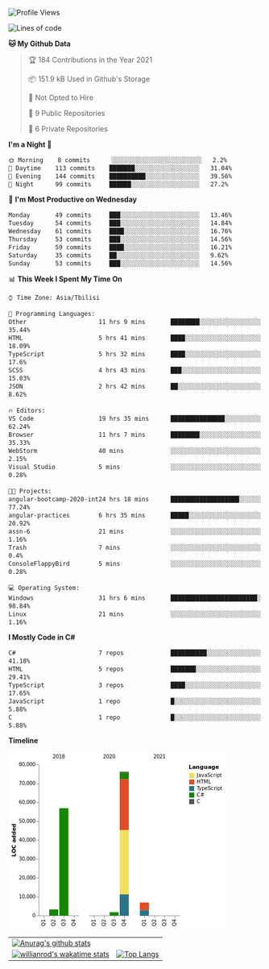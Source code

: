 <!--START_SECTION:waka-->
![Profile Views](http://img.shields.io/badge/Profile%20Views-114-blue)

![Lines of code](https://img.shields.io/badge/From%20Hello%20World%20I%27ve%20Written-144674%20lines%20of%20code-blue)

**🐱 My Github Data** 

> 🏆 184 Contributions in the Year 2021
 > 
> 📦 151.9 kB Used in Github's Storage 
 > 
> 🚫 Not Opted to Hire
 > 
> 📜 9 Public Repositories 
 > 
> 🔑 6 Private Repositories  
 > 
**I'm a Night 🦉** 

```text
🌞 Morning    8 commits      ░░░░░░░░░░░░░░░░░░░░░░░░░   2.2% 
🌆 Daytime    113 commits    ███████░░░░░░░░░░░░░░░░░░   31.04% 
🌃 Evening    144 commits    ██████████░░░░░░░░░░░░░░░   39.56% 
🌙 Night      99 commits     ██████░░░░░░░░░░░░░░░░░░░   27.2%

```
📅 **I'm Most Productive on Wednesday** 

```text
Monday       49 commits     ███░░░░░░░░░░░░░░░░░░░░░░   13.46% 
Tuesday      54 commits     ███░░░░░░░░░░░░░░░░░░░░░░   14.84% 
Wednesday    61 commits     ████░░░░░░░░░░░░░░░░░░░░░   16.76% 
Thursday     53 commits     ███░░░░░░░░░░░░░░░░░░░░░░   14.56% 
Friday       59 commits     ████░░░░░░░░░░░░░░░░░░░░░   16.21% 
Saturday     35 commits     ██░░░░░░░░░░░░░░░░░░░░░░░   9.62% 
Sunday       53 commits     ███░░░░░░░░░░░░░░░░░░░░░░   14.56%

```


📊 **This Week I Spent My Time On** 

```text
⌚︎ Time Zone: Asia/Tbilisi

💬 Programming Languages: 
Other                    11 hrs 9 mins       ████████░░░░░░░░░░░░░░░░░   35.44% 
HTML                     5 hrs 41 mins       ████░░░░░░░░░░░░░░░░░░░░░   18.09% 
TypeScript               5 hrs 32 mins       ████░░░░░░░░░░░░░░░░░░░░░   17.6% 
SCSS                     4 hrs 43 mins       ███░░░░░░░░░░░░░░░░░░░░░░   15.03% 
JSON                     2 hrs 42 mins       ██░░░░░░░░░░░░░░░░░░░░░░░   8.62%

🔥 Editors: 
VS Code                  19 hrs 35 mins      ███████████████░░░░░░░░░░   62.24% 
Browser                  11 hrs 7 mins       ████████░░░░░░░░░░░░░░░░░   35.33% 
WebStorm                 40 mins             ░░░░░░░░░░░░░░░░░░░░░░░░░   2.15% 
Visual Studio            5 mins              ░░░░░░░░░░░░░░░░░░░░░░░░░   0.28%

🐱‍💻 Projects: 
angular-bootcamp-2020-int24 hrs 18 mins      ███████████████████░░░░░░   77.24% 
angular-practices        6 hrs 35 mins       █████░░░░░░░░░░░░░░░░░░░░   20.92% 
assn-6                   21 mins             ░░░░░░░░░░░░░░░░░░░░░░░░░   1.16% 
Trash                    7 mins              ░░░░░░░░░░░░░░░░░░░░░░░░░   0.4% 
ConsoleFlappyBird        5 mins              ░░░░░░░░░░░░░░░░░░░░░░░░░   0.28%

💻 Operating System: 
Windows                  31 hrs 6 mins       ████████████████████████░   98.84% 
Linux                    21 mins             ░░░░░░░░░░░░░░░░░░░░░░░░░   1.16%

```

**I Mostly Code in C#** 

```text
C#                       7 repos             ██████████░░░░░░░░░░░░░░░   41.18% 
HTML                     5 repos             ███████░░░░░░░░░░░░░░░░░░   29.41% 
TypeScript               3 repos             ████░░░░░░░░░░░░░░░░░░░░░   17.65% 
JavaScript               1 repo              █░░░░░░░░░░░░░░░░░░░░░░░░   5.88% 
C                        1 repo              █░░░░░░░░░░░░░░░░░░░░░░░░   5.88%

```


**Timeline**

![Chart not found](https://raw.githubusercontent.com/LukeSamkharadze/LukeSamkharadze/main/charts/bar_graph.png) 


<!--END_SECTION:waka-->

|||
| ------------- |:-------------:|
| [![Anurag's github stats](https://github-readme-stats.vercel.app/api?username=LukeSamkharadze&count_private=true&theme=dark&show_icons=true&custom_title=Github%20Stats)](https://github.com/anuraghazra/github-readme-stats)      |
| [![willianrod's wakatime stats](https://github-readme-stats.vercel.app/api/wakatime?username=LukeSamkharadze&theme=dark&langs_count=9&custom_title=Weekly%20Stats)](https://github.com/anuraghazra/github-readme-stats)      | [![Top Langs](https://github-readme-stats.vercel.app/api/top-langs/?username=LukeSamkharadze&theme=dark&langs_count=9&custom_title=Repositories)](https://github.com/anuraghazra/github-readme-stats)|

<!--
[![Anurag's github stats](https://github-readme-stats.vercel.app/api?username=LukeSamkharadze&count_private=true&theme=dark&show_icons=true&custom_title=Github%20Stats)](https://github.com/anuraghazra/github-readme-stats)
[![willianrod's wakatime stats](https://github-readme-stats.vercel.app/api/wakatime?username=LukeSamkharadze&theme=dark&langs_count=9&custom_title=Weekly%20Stats)](https://github.com/anuraghazra/github-readme-stats)
[![Top Langs](https://github-readme-stats.vercel.app/api/top-langs/?username=LukeSamkharadze&theme=dark&langs_count=9&custom_title=Repositories)](https://github.com/anuraghazra/github-readme-stats)
-->
